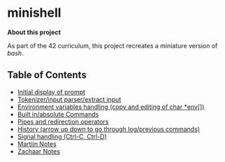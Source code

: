 # minishell
**About this project**

As part of the 42 curriculum, this project recreates a miniature version of *bash*. 

## Table of Contents
- [Initial display of prompt](./docs/roadmap/display_prompt.md)
- [Tokenizer/input parser/extract input](./docs/roadmap/tokenizer.md)
- [Environment variables handling (copy and editing of char *env[])](./docs/roadmap/environment_variables.md)
- [Built in/absolute Commands](./docs/roadmap/built_in_commands.md)
- [Pipes and redirection operators](./docs/roadmap/pipes_and_redirection.md)
- [History (arrow up down to go through log/previous commands)](./docs/roadmap/history.md)
- [Signal handling (Ctrl-C, Ctrl-D)](./docs/roadmap/signal_handling.md)
- [Martijn Notes](./docs/martijn_notes.txt)
- [Zachaar Notes](./docs/zachaar_notes.md)

